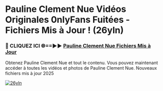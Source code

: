 # Pauline Clement Nue Vidéos Originales 0nlyFans Fuitées - Fichiers Mis à Jour ! (26yln)

<h3>🔴 CLIQUEZ ICI 🌐==►► <a href="https://tinyurl.com/2pmr4ezf" rel="nofollow">Pauline Clement Nue Fichiers Mis à Jour</a></h3>

Obtenez Pauline Clement Nue et tout le contenu. Vous pouvez maintenant accéder à toutes les vidéos et photos de Pauline Clement Nue. Nouveaux fichiers mis à jour 2025

[![26yln](https://i.imgur.com/6SNvagu.gif)](https://tinyurl.com/2pmr4ezf)
